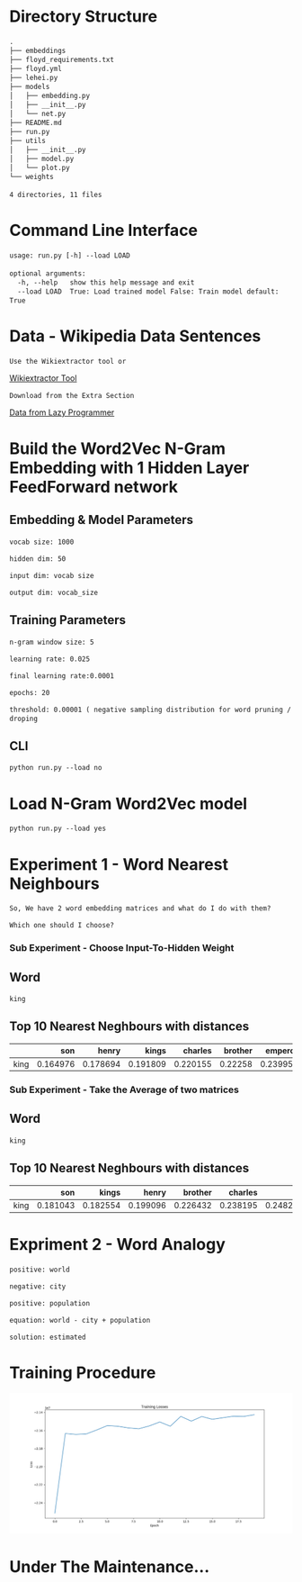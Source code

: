 # Directory Structure
```text
.
├── embeddings
├── floyd_requirements.txt
├── floyd.yml
├── lehei.py
├── models
│   ├── embedding.py
│   ├── __init__.py
│   └── net.py
├── README.md
├── run.py
├── utils
│   ├── __init__.py
│   ├── model.py
│   └── plot.py
└── weights

4 directories, 11 files
```

# Command Line Interface
```text
usage: run.py [-h] --load LOAD

optional arguments:
  -h, --help   show this help message and exit
  --load LOAD  True: Load trained model False: Train model default: True

```

# Data - Wikipedia Data Sentences

```text
Use the Wikiextractor tool or
```
[Wikiextractor Tool](https://github.com/attardi/wikiextractor)
```text
Download from the Extra Section
```
[Data from Lazy Programmer](https://deeplearningcourses.com/c/natural-language-processing-with-deep-learning-in-python)

# Build the Word2Vec N-Gram Embedding with 1 Hidden Layer FeedForward network

## Embedding & Model Parameters
```text
vocab size: 1000
```
```text
hidden dim: 50
```
```text
input dim: vocab size
```
```text
output dim: vocab_size
```

## Training Parameters
```text
n-gram window size: 5
```
```text
learning rate: 0.025
```
```text
final learning rate:0.0001
```
```text
epochs: 20
```
```text
threshold: 0.00001 ( negative sampling distribution for word pruning / droping
```

## CLI
```shell
python run.py --load no
```

# Load N-Gram Word2Vec model
```shell
python run.py --load yes
```


# Experiment 1 - Word Nearest Neighbours
```text
So, We have 2 word embedding matrices and what do I do with them?
```
```text
Which one should I choose?
```

### Sub Experiment - Choose Input-To-Hidden Weight
## Word
```text
king
```
## Top 10 Nearest Neghbours with distances
|      |      son |    henry |    kings |   charles |   brother |   emperor |      iii |     pope |   daughter |
|:-----|---------:|---------:|---------:|----------:|----------:|----------:|---------:|---------:|-----------:|
| king | 0.164976 | 0.178694 | 0.191809 |  0.220155 |   0.22258 |  0.239958 | 0.259195 | 0.308814 |   0.323617 |

### Sub Experiment - Take the Average of two matrices
## Word
```text
king
```
## Top 10 Nearest Neghbours with distances
|      |      son |    kings |    henry |   brother |   charles |      iii |   emperor |   daughter |    louis |
|:-----|---------:|---------:|---------:|----------:|----------:|---------:|----------:|-----------:|---------:|
| king | 0.181043 | 0.182554 | 0.199096 |  0.226432 |  0.238195 | 0.248272 |  0.262365 |   0.352746 | 0.361133 |




# Expriment 2 - Word Analogy


```text
positive: world
```
```text
negative: city
```
```text
positive: population
```
```text
equation: world - city + population
```
```text
solution: estimated
```

# Training Procedure
![](figures/Figure_training.png)


# Under The Maintenance...

